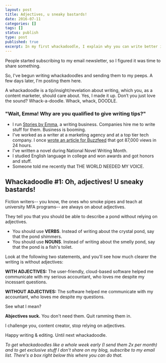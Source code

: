 ```yaml
---
layout: post
title: Adjectives, u sneaky bastards!
date: 2016-07-11
categories: []
tags: []
status: publish
type: post
published: true
excerpt: In my first whackadoodle, I explain why you can write better if you use less adjectives. 
---
```

People started subscribing to my email newsletter, so I figured it was time to share something.

So, I've begun writing whackadoodles and sending them to my peeps. A few days later, I'm posting them here.

A whackadoodle is a tip/insight/revelation about writing, which you, as a content marketer, should care about. Yes, I made it up. Don’t you just love the sound? Whack-a-doodle. Whack, whack, DOODLE.

### "Wait, Emma! Why are you qualified to give writing tips?"

- I run [Stories by Emma](http://storiesbyemma.co/), a writing business. Companies hire me to write stuff for them. Business is booming.
- I've worked as a writer at a marketing agency and at a top tier tech company. I once [wrote an article for Buzzfeed](http://storiesbyemma.cmail20.com/t/t-l-dukrkld-kylyhjlht-y/) that got 87,000 views in 24 hours.
- I've written a novel during National Novel Writing Month.
- I studied English language in college and won awards and got honors and stuff.
- Someone told me recently that THE WORLD NEEDED MY VOICE.

## Whackadoodle #1: Oh, adjectives! U sneaky bastards!
Fiction writers-- you know, the ones who smoke pipes and teach at university MFA programs-- are always on about adjectives.

They tell you that you should be able to describe a pond without relying on adjectives.

- You should use __VERBS__. Instead of writing about the crystal pond, say that the pond shimmers.
- You should use __NOUNS__. Instead of writing about the smelly pond, say that the pond is a fish's toilet.

Look at the following two statements, and you'll see how much clearer the writing is without adjectives:

__WITH ADJECTIVES:__ The user-friendly, cloud-based software helped me communicate with my serious accountant, who loves me despite my incessant questions.

__WITHOUT ADJECTIVES:__ The software helped me communicate with my accountant, who loves me despite my questions.

See what I mean?

__Abjectives suck.__ You don't need them. Quit ramming them in. 

I challenge you, content creator, stop relying on adjectives. 

Happy writing & editing. Until next whackadoodle.

_To get whackadoodles like a whole week early (I send them 2x per month) and to get exclusive stuff I don't share on my blog, subscribe to my email list. There's a box right below this where you can do that._
